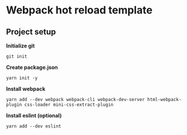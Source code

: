 # Webpack hot reload template

## Project setup
**Initialize git**
```
git init
```
**Create package.json**
```
yarn init -y
```
**Install webpack**
```
yarn add --dev webpack webpack-cli webpack-dev-server html-webpack-plugin css-loader mini-css-extract-plugin
```
**Install eslint (optional)**
```
yarn add --dev eslint
```
